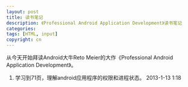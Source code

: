 ```yaml
---
layout: post
title: 读书笔记
description: 《Professional Android Application Development》读书笔记
categories: 
tags: [HTML, input]
copyright: cn
---
```

从今天开始拜读Android大牛Reto Meier的大作《Professional Android Application Development》。

1. 学习到71页，理解android应用程序的权限和进程状态。   2013-1-13  1:18